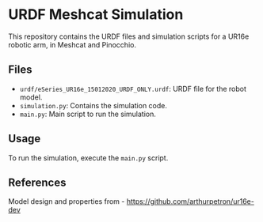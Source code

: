 # URDF Meshcat Simulation

This repository contains the URDF files and simulation scripts for a UR16e robotic arm, in Meshcat and Pinocchio.

## Files

- `urdf/eSeries_UR16e_15012020_URDF_ONLY.urdf`: URDF file for the robot model.
- `simulation.py`: Contains the simulation code.
- `main.py`: Main script to run the simulation.

## Usage

To run the simulation, execute the `main.py` script.

## References
Model design and properties from - https://github.com/arthurpetron/ur16e-dev

